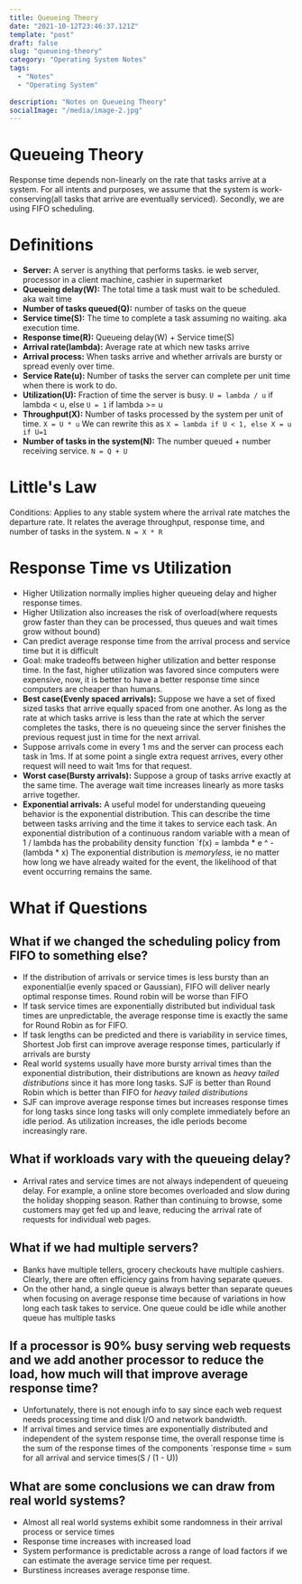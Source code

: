 ```yaml
---
title: Queueing Theory
date: "2021-10-12T23:46:37.121Z"
template: "post"
draft: false
slug: "queueing-theory"
category: "Operating System Notes"
tags:
  - "Notes"
  - "Operating System"
  
description: "Notes on Queueing Theory"
socialImage: "/media/image-2.jpg"
---
```


# Queueing Theory
Response time depends non-linearly on the rate that tasks arrive at a system. For all intents and purposes, we assume that the system is work-conserving(all tasks that arrive are eventually serviced). Secondly, we are using FIFO scheduling.

# Definitions
- **Server:** A server is anything that performs tasks. ie web server, processor in a client machine, cashier in supermarket
- **Queueing delay(W):** The total time a task must wait to be scheduled. aka wait time
- **Number of tasks queued(Q):** number of tasks on the queue
- **Service time(S):** The time to complete a task assuming no waiting. aka execution time.
- **Response time(R):** Queueing delay(W) + Service time(S)
- **Arrival rate(lambda):** Average rate at which new tasks arrive
- **Arrival process:** When tasks arrive and whether arrivals are bursty or spread evenly over time.
- **Service Rate(u):** Number of tasks the server can complete per unit time when there is work to do.
- **Utilization(U):** Fraction of time the server is busy. `U = lambda / u` if lambda < u, else `U = 1` if lambda >= u
- **Throughput(X):** Number of tasks processed by the system per unit of time. `X = U * u` We can rewrite this as `X = lambda if U < 1, else X = u if U=1`
- **Number of tasks in the system(N):** The number queued + number receiving service. `N = Q + U`

# Little's Law
Conditions: Applies to any stable system where the arrival rate matches the departure rate. It relates the average throughput, response time, and number of tasks in the system.
`N = X * R`

# Response Time vs Utilization
- Higher Utilization normally implies higher queueing delay and higher response times.
- Higher Utilization also increases the risk of overload(where requests grow faster than they can be processed, thus queues and wait times grow without bound)
- Can predict average response time from the arrival process and service time but it is difficult
- Goal: make tradeoffs between higher utilization and better response time. In the fast, higher utilization was favored since computers were expensive, now, it is better to have a better response time since computers are cheaper than humans.
- **Best case(Evenly spaced arrivals):** Suppose we have a set of fixed sized tasks that arrive equally spaced from one another. As long as the rate at which tasks arrive is less than the rate at which the server completes the tasks, there is no queueing since the server finishes the previous request just in time for the next arrival.
- Suppose arrivals come in every 1 ms and the server can process each task in 1ms. If at some point a single extra request arrives, every other request will need to wait 1ms for that request.
- **Worst case(Bursty arrivals):** Suppose a group of tasks arrive exactly at the same time. The average wait time increases linearly as more tasks arrive together. 
- **Exponential arrivals:** A useful model for understanding queueing behavior is the exponential distribution. This can describe the time between tasks arriving and the time it takes to service each task.
An exponential distribution of a continuous random variable with a mean of 1 / lambda has the probability density function `f(x) = lambda * e ^ -(lambda * x)
The exponential distribution is *memoryless*, ie no matter how long we have already waited for the event, the likelihood of that event occurring remains the same.

# What if Questions

## What if we changed the scheduling policy from FIFO to something else?
- If the distribution of arrivals or service times is less bursty than an exponential(ie evenly spaced or Gaussian), FIFO will deliver nearly optimal response times. Round robin will be worse than FIFO
- If task service times are exponentially distributed but individual task times are unpredictable, the average response time is exactly the same for Round Robin as for FIFO.
- If task lengths can be predicted and there is variability in service times, Shortest Job first can improve average response times, particularly if arrivals are bursty
- Real world systems usually have more bursty arrival times than the exponential distribution, their distributions are known as *heavy tailed distributions* since it has more long tasks. SJF is better than Round Robin which is better than FIFO for *heavy tailed distributions*
- SJF can improve average response times but increases response times for long tasks since long tasks will only complete immediately before an idle period. As utilization increases, the idle periods become increasingly rare.

## What if workloads vary with the queueing delay?
- Arrival rates and service times are not always independent of queueing delay. For example, a online store becomes overloaded and slow during the holiday shopping season. Rather than continuing to browse, some customers may get fed up and leave, reducing the arrival rate of requests for individual web pages.

## What if we had multiple servers?
- Banks have multiple tellers, grocery checkouts have multiple cashiers. Clearly, there are often efficiency gains from having separate queues.
- On the other hand, a single queue is always better than separate queues when focusing on average response time because of variations in how long each task takes to service. One queue could be idle while another queue has multiple tasks

## If a processor is 90% busy serving web requests and we add another processor to reduce the load, how much will that improve average response time?
- Unfortunately, there is not enough info to say since each web request needs processing time and disk I/O and network bandwidth. 
- If arrival times and service times are exponentially distributed and independent of the system response time, the overall response time is the sum of the response times of the components `response time = sum for all arrival and service times(S / (1 - U))

## What are some conclusions we can draw from real world systems?
- Almost all real world systems exhibit some randomness in their arrival process or service times
- Response time increases with increased load
- System performance is predictable across a range of load factors if we can estimate the average service time per request.
- Burstiness increases average response time.
